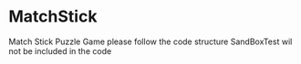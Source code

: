 # MatchStick
Match Stick Puzzle Game 
please follow the code structure
SandBoxTest wil not be included in the code 
